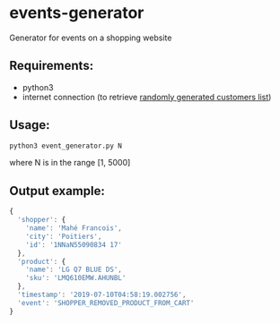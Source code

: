 # events-generator
Generator for events on a shopping website

## Requirements:
* python3
* internet connection (to retrieve [randomly generated customers list](https://randomuser.me))

## Usage:
```python
python3 event_generator.py N
```
where N is in the range [1, 5000]

## Output example:
```javascript
{
  'shopper': {
    'name': 'Mahé Francois',
    'city': 'Poitiers',
    'id': '1NNaN55090834 17'
  },
  'product': {
    'name': 'LG Q7 BLUE DS',
    'sku': 'LMQ610EMW.AHUNBL'
  },
  'timestamp': '2019-07-10T04:58:19.002756',
  'event': 'SHOPPER_REMOVED_PRODUCT_FROM_CART'
}
```
